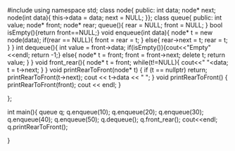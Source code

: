  #include<iostream>
using namespace std;
class node{
public:
int data;
node* next;
node(int data){
    this->data = data;
    next = NULL;
}};
class queue{
    public:
int value;
node* front;
node* rear;
queue(){
    rear = NULL;
    front = NULL;
}
bool isEmpty(){return front==NULL;}
void enqueue(int data){
    node* t = new node(data);
    if(rear == NULL){
        front = rear = t;
    }
    else{
        rear->next = t;
        rear = t;
    }
}
        int dequeue(){
            int value = front->data;
            if(isEmpty()){cout<<"Empty"<<endl; return -1;}
            else{
                node* t = front;
                front = front->next;
                delete t;
                return value;
            }
        }
        void front_rear(){
            node* t = front;
            while(t!=NULL){
                cout<<" "<<t->data;
                t = t->next;
            }
        }
        void printRearToFront(node* t) {
        if (t == nullptr) return;
        printRearToFront(t->next);
        cout << t->data << " ";
    }
          void printRearToFront() {
        printRearToFront(front);
        cout << endl;
    }

};

int main(){
 queue q;
    q.enqueue(10);
    q.enqueue(20);
    q.enqueue(30);
    q.enqueue(40);
    q.enqueue(50);
    q.dequeue();
    q.front_rear();
    cout<<endl;
    q.printRearToFront();

}
